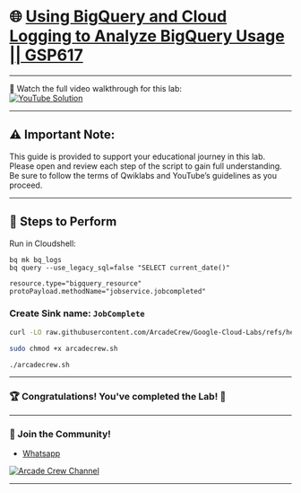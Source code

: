 # 🌐 [Using BigQuery and Cloud Logging to Analyze BigQuery Usage || GSP617](https://www.cloudskillsboost.google/focuses/6100?parent=catalog)

--- 

🎥 Watch the full video walkthrough for this lab:  
[![YouTube Solution](https://img.shields.io/badge/YouTube-Watch%20Solution-red?style=flat&logo=youtube)](https://www.youtube.com/watch?v=wjSrI-UHmM8)

---
## ⚠️ **Important Note:**
This guide is provided to support your educational journey in this lab. Please open and review each step of the script to gain full understanding. Be sure to follow the terms of Qwiklabs and YouTube’s guidelines as you proceed.

---

## 🚀 Steps to Perform

Run in Cloudshell:  

```
bq mk bq_logs
bq query --use_legacy_sql=false "SELECT current_date()"
```
```
resource.type="bigquery_resource"
protoPayload.methodName="jobservice.jobcompleted"
```
### Create Sink name: `JobComplete`

```bash
curl -LO raw.githubusercontent.com/ArcadeCrew/Google-Cloud-Labs/refs/heads/main/Alerting%20in%20Google%20Cloud/arcadecrew.sh

sudo chmod +x arcadecrew.sh

./arcadecrew.sh
```
---

### 🏆 Congratulations! You've completed the Lab! 🎉

---

### 🤝 Join the Community!

- [Whatsapp](https://chat.whatsapp.com/KkNEauOhBQXHdVcmqIlv9F)  

[![Arcade Crew Channel](https://img.shields.io/badge/YouTube-Arcade%20Crew-red?style=flat&logo=youtube)](https://www.youtube.com/@Arcade61432?sub_confirmation=1)

---